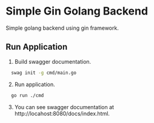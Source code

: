 # Simple Gin Golang Backend

Simple golang backend using gin framework.

## Run Application

1. Build swagger documentation.

```bash
  swag init -g cmd/main.go
```

2. Run application.

```bash
  go run ./cmd
```

3. You can see swagger documentation at http://locahost:8080/docs/index.html.
